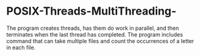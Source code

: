 # POSIX-Threads-MultiThreading-
The program creates threads, has them do work in parallel, and then terminates when the last thread has completed. The program includes command that can take multiple files and count the occurrences of a letter in each file.
